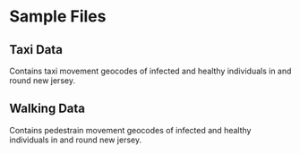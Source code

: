 # Sample Files

## Taxi Data
Contains taxi movement geocodes of infected and healthy individuals in and round new jersey.

## Walking Data 
Contains pedestrain movement geocodes of infected and healthy individuals in and round new jersey.
